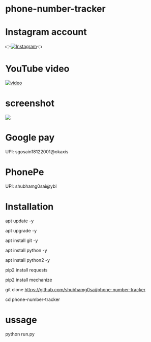 # phone-number-tracker 


# Instagram account
👉[![Instagram  ](https://img.shields.io/badge/INSTAGRAM-FOLLOW-red?style=for-the-badge&logo=instagram)](https://www.instagram.com/shubhamg0sai)👈

# YouTube video
[![video](https://img.shields.io/badge/YOUTUBE-VIDEO-red?style=for-the-badge&logo=instagram)]([https://youtu.be/xeZz0oDPB7M](https://youtube.com/@shubhamg0sai?si=k3pkciN6hI2aosGr))
# screenshot
![](https://raw.githubusercontent.com/shubhamg0sai/phone-number-tracker/Delete/screenshot/Screenshot_20220207_201629.jpg)

# Google pay
UPI: sgosain18122001@okaxis

# PhonePe
UPI: shubhamg0sai@ybl
 
# Installation
apt update -y

 apt upgrade -y

 apt install git -y

 apt install python -y

 apt install python2 -y

 pip2 install requests

 pip2 install mechanize

git clone https://github.com/shubhamg0sai/phone-number-tracker

cd phone-number-tracker
 
# ussage 
python run.py

